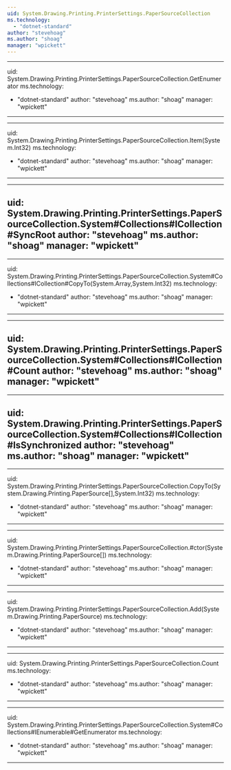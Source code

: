```yaml
---
uid: System.Drawing.Printing.PrinterSettings.PaperSourceCollection
ms.technology: 
  - "dotnet-standard"
author: "stevehoag"
ms.author: "shoag"
manager: "wpickett"
---
```


---
uid: System.Drawing.Printing.PrinterSettings.PaperSourceCollection.GetEnumerator
ms.technology: 
  - "dotnet-standard"
author: "stevehoag"
ms.author: "shoag"
manager: "wpickett"
---

---
uid: System.Drawing.Printing.PrinterSettings.PaperSourceCollection.Item(System.Int32)
ms.technology: 
  - "dotnet-standard"
author: "stevehoag"
ms.author: "shoag"
manager: "wpickett"
---

---
uid: System.Drawing.Printing.PrinterSettings.PaperSourceCollection.System#Collections#ICollection#SyncRoot
author: "stevehoag"
ms.author: "shoag"
manager: "wpickett"
---

---
uid: System.Drawing.Printing.PrinterSettings.PaperSourceCollection.System#Collections#ICollection#CopyTo(System.Array,System.Int32)
ms.technology: 
  - "dotnet-standard"
author: "stevehoag"
ms.author: "shoag"
manager: "wpickett"
---

---
uid: System.Drawing.Printing.PrinterSettings.PaperSourceCollection.System#Collections#ICollection#Count
author: "stevehoag"
ms.author: "shoag"
manager: "wpickett"
---

---
uid: System.Drawing.Printing.PrinterSettings.PaperSourceCollection.System#Collections#ICollection#IsSynchronized
author: "stevehoag"
ms.author: "shoag"
manager: "wpickett"
---

---
uid: System.Drawing.Printing.PrinterSettings.PaperSourceCollection.CopyTo(System.Drawing.Printing.PaperSource[],System.Int32)
ms.technology: 
  - "dotnet-standard"
author: "stevehoag"
ms.author: "shoag"
manager: "wpickett"
---

---
uid: System.Drawing.Printing.PrinterSettings.PaperSourceCollection.#ctor(System.Drawing.Printing.PaperSource[])
ms.technology: 
  - "dotnet-standard"
author: "stevehoag"
ms.author: "shoag"
manager: "wpickett"
---

---
uid: System.Drawing.Printing.PrinterSettings.PaperSourceCollection.Add(System.Drawing.Printing.PaperSource)
ms.technology: 
  - "dotnet-standard"
author: "stevehoag"
ms.author: "shoag"
manager: "wpickett"
---

---
uid: System.Drawing.Printing.PrinterSettings.PaperSourceCollection.Count
ms.technology: 
  - "dotnet-standard"
author: "stevehoag"
ms.author: "shoag"
manager: "wpickett"
---

---
uid: System.Drawing.Printing.PrinterSettings.PaperSourceCollection.System#Collections#IEnumerable#GetEnumerator
ms.technology: 
  - "dotnet-standard"
author: "stevehoag"
ms.author: "shoag"
manager: "wpickett"
---
